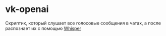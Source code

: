 # vk-openai

Скриптик, который слушает все голосовые сообщения в чатах, а после распознает их с помощью [Whisper](https://github.com/openai/whisper)
